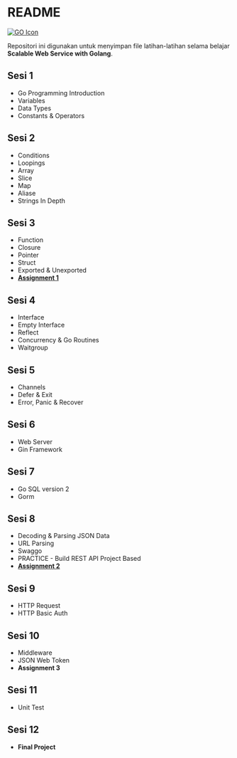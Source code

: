 # README
[![GO Icon](https://cdn.icon-icons.com/icons2/2699/PNG/128/golang_official_logo_icon_169092.png)](https://go.dev)

Repositori ini digunakan untuk menyimpan file latihan-latihan selama belajar **Scalable Web Service with Golang**.

## Sesi 1
- Go Programming Introduction
- Variables
- Data Types
- Constants & Operators

## Sesi 2
- Conditions
- Loopings
- Array
- Slice
- Map
- Aliase
- Strings In Depth

## Sesi 3
- Function
- Closure
- Pointer
- Struct
- Exported & Unexported
- **[Assignment 1]**

## Sesi 4
- Interface
- Empty Interface
- Reflect
- Concurrency & Go Routines
- Waitgroup

## Sesi 5
- Channels
- Defer & Exit
- Error, Panic & Recover

## Sesi 6
- Web Server
- Gin Framework

## Sesi 7
- Go SQL version 2
- Gorm

## Sesi 8
- Decoding & Parsing JSON Data
- URL Parsing
- Swaggo
- PRACTICE - Build REST API Project Based
- **[Assignment 2]**

## Sesi 9
- HTTP Request
- HTTP Basic Auth

## Sesi 10
- Middleware
- JSON Web Token
- **Assignment 3**

## Sesi 11
- Unit Test

## Sesi 12
- **Final Project**

[Assignment 1]: <https://github.com/AbdulRasyid-Ans/assignment-go/tree/master/assignment-1>
[Assignment 2]: <https://github.com/AbdulRasyid-Ans/assignment-go/tree/master/assignment-2>
